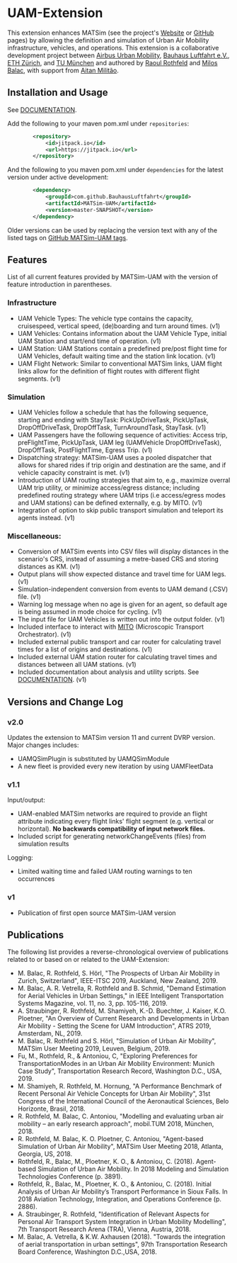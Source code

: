
# UAM-Extension

This extension enhances MATSim (see the project's [Website](https://www.matsim.org) or [GitHub](https://github.com/matsim-org) pages) by allowing the definition and simulation of Urban Air Mobility infrastructure, vehicles, and operations. This extension is a collaborative development project between [Airbus Urban Mobility](https://www.airbus.com/innovation/urban-air-mobility.html), [Bauhaus Luftfahrt e.V.](https://www.bauhaus-luftfahrt.net), [ETH Zürich](https://www.ethz.ch), and [TU München](https://www.tse.bgu.tum.de) and authored by [Raoul Rothfeld](https://github.com/RRothfeld) and [Milos Balac](https://github.com/balacmi), with support from [Aitan Militão](https://github.com/Aitanm).

## Installation and Usage
See [DOCUMENTATION](https://github.com/BauhausLuftfahrt/MATSim-UAM/blob/master/DOCUMENTATION.md).

Add the following to your maven pom.xml under `repositories`:
```xml
        <repository>
            <id>jitpack.io</id>
            <url>https://jitpack.io</url>
        </repository>
```
And the following to you maven pom.xml under `dependencies` for the latest version under active development:
```xml
        <dependency>
            <groupId>com.github.BauhausLuftfahrt</groupId>
            <artifactId>MATSim-UAM</artifactId>
            <version>master-SNAPSHOT</version>
        </dependency>
```
Older versions can be used by replacing the version text with any of the listed tags on [GitHub MATSim-UAM tags](https://github.com/BauhausLuftfahrt/MATSim-UAM/tags).

## Features
List of all current features provided by MATSim-UAM with the version of feature introduction in parentheses.

### Infrastructure
- UAM Vehicle Types: The vehicle type contains the capacity, cruisespeed, vertical speed, (de)boarding and turn around times. (v1)
- UAM Vehicles: Contains information about the UAM Vehicle Type, initial UAM Station and start/end time of operation. (v1)
- UAM Station: UAM Stations contain a predefined pre/post flight time for UAM Vehicles, default waiting time and the station link location. (v1)
- UAM Flight Network: Similar to conventional MATSim links, UAM flight links allow for the definition of flight routes with different flight segments. (v1)

### Simulation
- UAM Vehicles follow a schedule that has the following sequence, starting and ending with StayTask: PickUpDriveTask, PickUpTask, DropOffDriveTask, DropOffTask, TurnAroundTask, StayTask. (v1)
- UAM Passengers have the following sequence of activities: Access trip, preFlightTime, PickUpTask, UAM leg (UAMVehicle DropOffDriveTask), DropOffTask, PostFlightTime, Egress Trip. (v1)
- Dispatching strategy: MATSim-UAM uses a pooled dispatcher that allows for shared rides if trip origin and destination are the same, and if vehicle capacity constraint is met. (v1)
- Introduction of UAM routing strategies that aim to, e.g., maximize overral UAM trip utility, or minimize access/egress distance; including predefined routing strategy where UAM trips (i.e access/egress modes and UAM stations) can be defined externally, e.g. by MITO. (v1)
- Integration of option to skip public transport simulation and teleport its agents instead. (v1)

### Miscellaneous:
- Conversion of MATSim events into CSV files will display distances in the scenario's CRS, instead of assuming a metre-based CRS and storing distances as KM. (v1)
- Output plans will show expected distance and travel time for UAM legs. (v1)
- Simulation-independent conversion from events to UAM demand (.CSV) file. (v1)
- Warning log message when no age is given for an agent, so default age is being assumed in mode choice for cycling. (v1)
- The input file for UAM Vehicles is written out into the output folder. (v1)
- Included interface to interact with [MITO](https://www.msm.bgu.tum.de/en/research/modeling/mito/) (Microscopic Transport Orchestrator). (v1)
- Included external public transport and car router for calculating travel times for a list of origins and destinations. (v1)
- Included external UAM station router for calculating travel times and distances between all UAM stations. (v1)
- Included documentation about analysis and utility scripts. See [DOCUMENTATION](https://github.com/BauhausLuftfahrt/MATSim-UAM/blob/master/DOCUMENTATION.md). (v1)  

## Versions and Change Log

### v2.0
Updates the extension to MATSim version 11 and current DVRP version. Major changes includes:
- UAMQSimPlugin is substituted by UAMQSimModule
- A new fleet is provided every new iteration by using UAMFleetData

### v1.1
Input/output:
- UAM-enabled MATSim networks are required to provide an flight attribute indicating every flight links' flight segment (e.g. vertical or horizontal). **No backwards compatibility of input network files.**
- Included script for generating networkChangeEvents (files) from simulation results

Logging:
- Limited waiting time and failed UAM routing warnings to ten occurrences

### v1
- Publication of first open source MATSim-UAM version

## Publications
The following list provides a reverse-chronological overview of publications related to or based on or related to the UAM-Extension:
* M. Balac, R. Rothfeld, S. Hörl, "The Prospects of Urban Air Mobility in Zurich, Switzerland", IEEE-ITSC 2019, Auckland, New Zealand, 2019.
* M. Balac, A. R. Vetrella, R. Rothfeld and B. Schmid, "Demand Estimation for Aerial Vehicles in Urban Settings," in IEEE Intelligent Transportation Systems Magazine, vol. 11, no. 3, pp. 105-116, 2019.
* A. Straubinger, R. Rothfeld, M. Shamiyeh, K.-D. Buechter, J. Kaiser, K.O. Ploetner, "An Overview of Current Research and Developments in Urban Air Mobility - Setting the Scene for UAM Introduction", ATRS 2019, Amsterdam, NL, 2019.
* M. Balac, R. Rothfeld and S. Hörl, "Simulation of Urban Air Mobility", MATSim User Meeting 2019, Leuven, Belgium, 2019.
* Fu, M., Rothfeld, R., & Antoniou, C, "Exploring Preferences for TransportationModes in an Urban Air Mobility Environment: Munich Case Study", Transportation Research Record, Washington D.C., USA, 2019.
* M. Shamiyeh, R. Rothfeld, M. Hornung, "A Performance Benchmark of Recent Personal Air Vehicle Concepts for Urban Air Mobility", 31st Congress of the International Council of the Aeronautical Sciences, Belo Horizonte, Brasil, 2018.
* R. Rothfeld, M. Balac, C. Antoniou, "Modelling and evaluating urban air mobility – an early research approach", mobil.TUM 2018, München, 2018.
* R. Rothfeld, M. Balac, K. O. Ploetner, C. Antoniou, "Agent-based Simulation of Urban Air Mobility", MATSim User Meeting 2018, Atlanta, Georgia, US, 2018.
* Rothfeld, R., Balac, M., Ploetner, K. O., & Antoniou, C. (2018). Agent-based Simulation of Urban Air Mobility. In 2018 Modeling and Simulation Technologies Conference (p. 3891).
* Rothfeld, R., Balac, M., Ploetner, K. O., & Antoniou, C. (2018). Initial Analysis of Urban Air Mobility’s Transport Performance in Sioux Falls. In 2018 Aviation Technology, Integration, and Operations Conference (p. 2886).
* A. Straubinger, R. Rothfeld, "Identification of Relevant Aspects for Personal Air Transport System Integration in Urban Mobility Modelling", 7th Transport Research Arena (TRA), Vienna, Austria, 2018.
* M. Balac, A. Vetrella, & K.W. Axhausen (2018). "Towards the integration of aerial transportation in urban settings", 97th Transportation Research Board Conference, Washington D.C.,USA, 2018.
